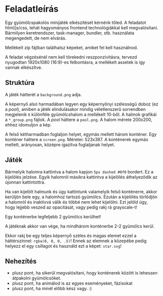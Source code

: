 # Feladatleírás

Egy gyümölcspakolós minijáték elkészítését kérnénk tőled.
A feladatot html/js/css, tehát hagyományos frontend technológiákkal kell megvalósítani.
Bármilyen keretrendszer, task-manager, bundler, stb. használata megengedett, de nem elvárás.

Mellékelt zip fájlban találhatsz képeket, amiket fel kell használnod.

A feladat végzésénél nem kell törekedni reszponzivitásra, tervezd nyugodtan 1920x1080 (16:9)-es felbontásra, a mellékelt
assetek is így vannak elkészítve.

## Struktúra

A játék hátterét a `background.png` adja.

A képernyő alsó harmadában legyen egy képernyőnyi szélességű doboz (ez a *pool*), amiben a játék elindulásakor
mindig véletlenszerű sorrendben megjelenik `6` különféle gyümölcshalom a mellékelt 10-ből. A halmok grafikái a `*_group.png` fájlok.
A *pool* háttere a `pool.png`. A halom mérete 200x200, ehhez idomuljon a kép.

A felső kétharmadban foglaljon helyet, egymás mellett három konténer.
Egy konténer háttere a `screen.png`. Méretei: 523x387.
A konténerek egymás mellett, arányosan, középre igazítva foglaljanak helyet.

## Játék

Bármelyik halomra kattintva a halom kapjon `5px dashed #0f0` bordert. Ez a kijelölés jelzése.
Egyik halomról másikra kattintva a kijelölés áthelyeződik az újonnan kattintottra.

Ha van kijelölt halmunk és úgy kattintunk valamelyik felső konténerre, akkor kerüljön bele egy, a halomhoz tartozó gyümölcs.
Ezután a kijelölés törlődjön a halomról és inaktívvá válik és többé nem lehet kijelölni. Ezt jelöld úgy, hogy lejjebb veszed az opacitását,
vagy pedig rakj rá grayscale-t!

Egy konténerbe legfeljebb 2 gyümölcs kerülhet!

A játéknak akkor van vége, ha mindhárom konténerbe 2-2 gyümölcs kerül.

Ekkor rakj be egy teljes képernyő széles és magas elemet ezzel a háttérszínnel: `rgba(0, 0, 0, .5)`!
Ennek az elemnek a közepébe pedig helyezz el egy csillagot és használd ezt a képet: `star.svg`!

## Nehezítés

- plusz pont, ha sikerül megvalósítani, hogy konténerek között is lehessen átpakolni gyümölcsöket.
- plusz pont, ha animálod is az egyes eseményeket, fázisokat
- plusz pont, ha minél előbb kész vagy. :)
